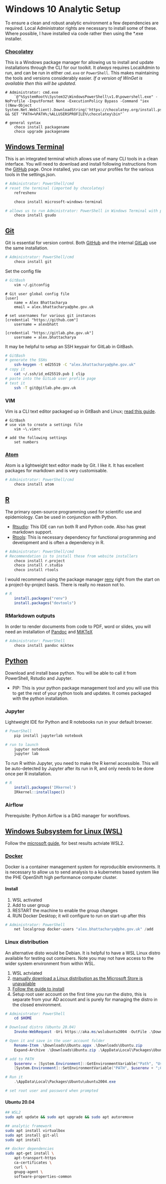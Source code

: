 # Windows 10 Analytic Setup

To ensure a clean and robust analytic environment a few dependencies are required.
Local Administrator rights are necessary to install some of these.
Where possible, I have installed via code rather then using the *.exe installer.

### [Chocolatey](https://chocolatey.org/)
This is a Windows package manager for allowing us to install and update installations through the CLI for our toolkit.
It _always_ requires LocalAdmin to run, and can be run in either `cmd.exe` or `PowerShell`.
This makes maintaining the tools and versions considerably easier.
_If a version of WinGet is available then this will be updated._

```shell
# Administrator: cmd.exe
	`@"%SystemRoot%\System32\WindowsPowerShell\v1.0\powershell.exe" -NoProfile -InputFormat None -ExecutionPolicy Bypass -Command "iex ((New-Object System.Net.WebClient).DownloadString('https://chocolatey.org/install.ps1'))" && SET "PATH=%PATH%;%ALLUSERSPROFILE%\chocolatey\bin"`

# general syntax
	choco install packagename
	choco upgrade packagename
```

## [Windows Terminal](https://docs.microsoft.com/en-us/windows/terminal/get-started)
This is an integrated terminal which allows use of many CLI tools in a clean interface.
You will need to download and install following instructions from the [GitHub](https://github.com/microsoft/terminal) page.
Once installed, you can set your profiles for the various tools in the settings.json.

```bash
# Administrator: PowerShell/cmd
# reset the terminal (imported by chocolatey)
	refreshenv

	choco install microsoft-windows-terminal

# allows us to run Administrator: PowerShell in Windows Terminal with password
	choco install gsudo
```
## [Git](https://git-scm.com/downloads)
Git is essential for version control.
Both [GitHub](https://github.com/alexbhatt) and the internal [GitLab](https://gitlab.phe.gov.uk) use the same installation.

```bash
# Administrator: PowerShell/cmd
	choco install git
```

Set the config file
```bash
# GitBash
	vim ~/.gitconfig
```

```vim
# Git user global config file
[user]
	name = Alex Bhattacharya
	email = alex.bhattacharya@phe.gov.uk

# set usernames for various git instances
[credential "https://github.com"]
	username = alexbhatt

[credential "https://gitlab.phe.gov.uk"]
	username = alex.bhattacharya

```

It may be helpful to setup an SSH keypair for GitLab in GitBash.
```bash
# GitBash
# generate the SSHs
	ssh-keygen -t ed25519 -C "alex.bhattacharya@phe.gov.uk"
# copy it
	cat ~/.ssh/id_ed25519.pub | clip
# paste into the GitLab user profile page
# test it
	ssh -T git@gitlab.phe.gov.uk
```

### VIM
Vim is a CLI text editor packaged up in GitBash and Linux; [read this guide](https://github.com/damassi/learn-vim).

```vim
# GitBash
# use vim to create a settings file
	vim ~\.vimrc

# add the following settings
	set numbers
```

### [Atom](https://atom.io/)
Atom is a lightweight text editor made by Git. I like it.
It has excellent packages for markdown and is very customisable.

```bash
# Administrator: PowerShell/cmd
	choco install atom
```

## [R](https://cran.r-project.org/mirrors.html)
The primary open-source programming used for scientific use and epidemiology.
Can be used in conjunction with Python.

+ [Rtsudio](https://rstudio.com/products/rstudio/download/): This IDE can run both R and Python code. Also has great markdown support.
+ [Rtools](https://cran.r-project.org/bin/windows/Rtools/): This is necessary dependency for functional programming and development and is often a dependency in R.

```bash
# Administrator: PowerShell/cmd
# Recommendation is to install these from website installers
	choco install r.project
	choco install r.studio
	choco install rtools
```

I would recommend using the package manager [renv](https://rstudio.github.io/renv/articles/renv.html) right from the start on a project-by-project basis. There is really no reason not to.

```r
# R
	install.packages("renv")
	install.packages("devtools")
```

### RMarkdown outputs
In order to render documents from code to PDF, word or slides, you will need an installation of [Pandoc](https://pandoc.org/installing.html) and [MiKTeX](https://miktex.org/)

```bash
# Administrator: PowerShell
	choco install pandoc miktex
```

## [Python](https://www.python.org/downloads/)
Download and install base python. You will be able to call it from PowerShell, Rstudio and Jupyter.

+ PIP: This is your python package management tool and you will use this to get the rest of your python tools and updates. It comes packaged with the python installation.

### Jupyter
Lightweight IDE for Python and R notebooks run in your default browser.

```bash
# PowerShell
	pip install jupyterlab notebook

# run to launch
	jupyter notebook
	jupyter lab
```

To run R within Jupyter, you need to make the R kernel accessible.
This will be auto-detected by Jupyter after its run in R, and only needs to be done once per R installation.

```r
# R
	install.packages('IRkernel')
	IRkernel::installspec()
```
### Airflow
Prerequisite: Python
Airflow is a DAG manager for workflows.

## [Windows Subsystem for Linux (WSL)](https://docs.microsoft.com/en-us/windows/wsl/install-win10#manual-installation-steps)
Follow the [microsoft guide](https://docs.microsoft.com/en-us/windows/wsl/install-win10), for best results actviate WSL2.

### [Docker](https://www.docker.com/products/docker-desktop)
Docker is a container management system for reproducible environments.
It is necessary to allow us to send analysis to a kubernetes based system like the PHE OpenShift high performance computer cluster.

#### Install

1. WSL activated
1. Add to user group
1. RESTART the machine to enable the group changes
1. RUN Docker Desktop; it will configure to run on start-up after this

```powershell
# Administrator: PowerShell
	net localgroup docker-users "alex.bhattacharya@phe.gov.uk" /add
```

### Linux distribution
An alternative disto would be Debian.
It is helpful to have a WSL Linux distro available for testing out containers.
Note you may not have access to the wider system environment from within WSL.

1. WSL actviated
1. [manually download a Linux distribution as the Microsoft Store is unavailable](https://docs.microsoft.com/en-us/windows/wsl/install-manual)
1. [Follow the guide to install](https://docs.microsoft.com/en-us/windows/wsl/install-on-server)
1. Setup root user account on the first time you run the distro, this is separate from your AD account and is purely for managing the distro in the closed environment.

```powershell
# Administrator: PowerShell
	cd $HOME

# Download distro (Ubuntu 20.04)
	Invoke-WebRequest -Uri https://aka.ms/wslubuntu2004 -OutFile .\Downloads\Ubuntu.appx -UseBasicParsing

# Open it and save in the user account folder
	Rename-Item .\Downloads\Ubuntu.appx .\Downloads\Ubuntu.zip
	Expand-Archive .\Downloads\Ubuntu.zip .\AppData\Local\Packages\Ubuntu

# add to PATH
	$userenv = [System.Environment]::GetEnvironmentVariable("Path", "User")
	[System.Environment]::SetEnvironmentVariable("PATH", $userenv + ";C:\Users\Administrator\Ubuntu", "User")

# Run it
	.\AppData\Local\Packages\Ubuntu\ubuntu2004.exe

# set root user and password when prompted
```

#### Ubuntu 20.04
```bash
## WSL2
sudo apt update && sudo apt upgrade && sudo apt autoremove

## analytic framework
sudo apt install virtualbox
sudo apt install git-all
sudo apt install

## docker dependencies
sudo apt-get install \
	apt-transport-https
	ca-certificates \
	curl \
	gnupg-agent \
	software-properties-common
```
